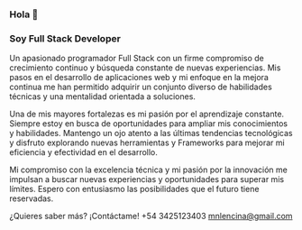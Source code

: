 ### Hola 👋

### Soy Full Stack Developer

Un apasionado programador Full Stack con un firme compromiso de crecimiento continuo y búsqueda constante de nuevas experiencias. Mis pasos en el desarrollo de aplicaciones web y mi enfoque en la mejora continua me han permitido adquirir un conjunto diverso de habilidades técnicas y una mentalidad orientada a soluciones.

Una de mis mayores fortalezas es mi pasión por el aprendizaje constante. Siempre estoy en busca de oportunidades para ampliar mis conocimientos y habilidades. Mantengo un ojo atento a las últimas tendencias tecnológicas y disfruto explorando nuevas herramientas y Frameworks para mejorar mi eficiencia y efectividad en el desarrollo.

Mi compromiso con la excelencia técnica y mi pasión por la innovación me impulsan a buscar nuevas experiencias y oportunidades para superar mis límites. Espero con entusiasmo las posibilidades que el futuro tiene reservadas.

¿Quieres saber más? ¡Contáctame!
+54 3425123403
mnlencina@gmail.com
<!--
**mnlencina/mnlencina** is a ✨ _special_ ✨ repository because its `README.md` (this file) appears on your GitHub profile.

Here are some ideas to get you started:

- 🔭 I’m currently working on ...
- 🌱 I’m currently learning ...
- 👯 I’m looking to collaborate on ...
- 🤔 I’m looking for help with ...
- 💬 Ask me about ...
- 📫 How to reach me: ...
- 😄 Pronouns: ...
- ⚡ Fun fact: ...
-->
